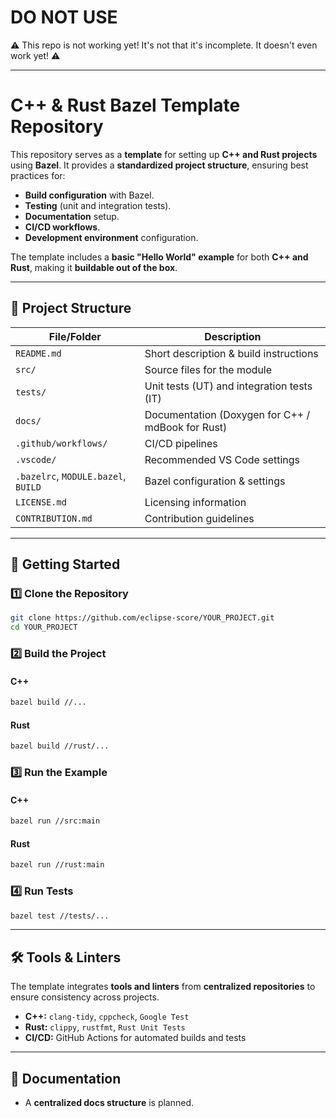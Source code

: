# DO NOT USE

⚠️ This repo is not working yet! It's not that it's incomplete. It doesn't even work yet! ⚠️

---

# C++ & Rust Bazel Template Repository

This repository serves as a **template** for setting up **C++ and Rust projects** using **Bazel**.
It provides a **standardized project structure**, ensuring best practices for:
- **Build configuration** with Bazel.
- **Testing** (unit and integration tests).
- **Documentation** setup.
- **CI/CD workflows**.
- **Development environment** configuration.

The template includes a **basic "Hello World" example** for both **C++ and Rust**, making it **buildable out of the box**.

---

## 📂 Project Structure

| File/Folder           | Description |
|-----------------------|-------------|
| `README.md`          | Short description & build instructions |
| `src/`               | Source files for the module |
| `tests/`             | Unit tests (UT) and integration tests (IT) |
| `docs/`              | Documentation (Doxygen for C++ / mdBook for Rust) |
| `.github/workflows/`  | CI/CD pipelines |
| `.vscode/`           | Recommended VS Code settings |
| `.bazelrc`, `MODULE.bazel`, `BUILD` | Bazel configuration & settings |
| `LICENSE.md`         | Licensing information |
| `CONTRIBUTION.md`    | Contribution guidelines |

---

## 🚀 Getting Started

### 1️⃣ Clone the Repository
```sh
git clone https://github.com/eclipse-score/YOUR_PROJECT.git
cd YOUR_PROJECT
```

### 2️⃣ Build the Project
#### C++
```sh
bazel build //...
```
#### Rust
```sh
bazel build //rust/...
```

### 3️⃣ Run the Example
#### C++
```sh
bazel run //src:main
```
#### Rust
```sh
bazel run //rust:main
```

### 4️⃣ Run Tests
```sh
bazel test //tests/...
```

---

## 🛠 Tools & Linters

The template integrates **tools and linters** from **centralized repositories** to ensure consistency across projects.

- **C++:** `clang-tidy`, `cppcheck`, `Google Test`
- **Rust:** `clippy`, `rustfmt`, `Rust Unit Tests`
- **CI/CD:** GitHub Actions for automated builds and tests

---

## 📖 Documentation

- A **centralized docs structure** is planned.
